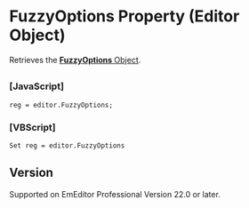 # FuzzyOptions Property (Editor Object)

Retrieves the [**FuzzyOptions** Object](../fuzzy_options/index).

## 

### \[JavaScript\]

```
reg = editor.FuzzyOptions;
```

### \[VBScript\]

```
Set reg = editor.FuzzyOptions
```

## Version

Supported on EmEditor Professional Version 22.0 or later.

